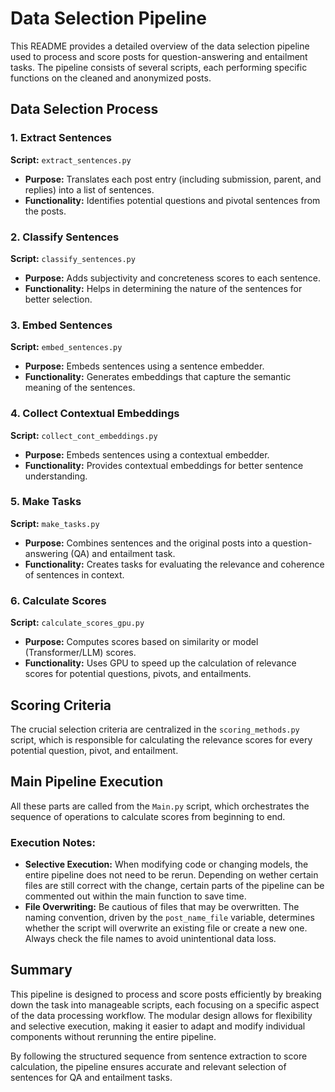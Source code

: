 # Data Selection Pipeline

This README provides a detailed overview of the data selection pipeline used to process and score posts for question-answering and entailment tasks. The pipeline consists of several scripts, each performing specific functions on the cleaned and anonymized posts.

## Data Selection Process

### 1. Extract Sentences
**Script:** `extract_sentences.py`
- **Purpose:** Translates each post entry (including submission, parent, and replies) into a list of sentences.
- **Functionality:** Identifies potential questions and pivotal sentences from the posts.

### 2. Classify Sentences
**Script:** `classify_sentences.py`
- **Purpose:** Adds subjectivity and concreteness scores to each sentence.
- **Functionality:** Helps in determining the nature of the sentences for better selection.

### 3. Embed Sentences
**Script:** `embed_sentences.py`
- **Purpose:** Embeds sentences using a sentence embedder.
- **Functionality:** Generates embeddings that capture the semantic meaning of the sentences.

### 4. Collect Contextual Embeddings
**Script:** `collect_cont_embeddings.py`
- **Purpose:** Embeds sentences using a contextual embedder.
- **Functionality:** Provides contextual embeddings for better sentence understanding.

### 5. Make Tasks
**Script:** `make_tasks.py`
- **Purpose:** Combines sentences and the original posts into a question-answering (QA) and entailment task.
- **Functionality:** Creates tasks for evaluating the relevance and coherence of sentences in context.

### 6. Calculate Scores
**Script:** `calculate_scores_gpu.py`
- **Purpose:** Computes scores based on similarity or model (Transformer/LLM) scores.
- **Functionality:** Uses GPU to speed up the calculation of relevance scores for potential questions, pivots, and entailments.

## Scoring Criteria

The crucial selection criteria are centralized in the `scoring_methods.py` script, which is responsible for calculating the relevance scores for every potential question, pivot, and entailment.

## Main Pipeline Execution

All these parts are called from the `Main.py` script, which orchestrates the sequence of operations to calculate scores from beginning to end.

### Execution Notes:
- **Selective Execution:** When modifying code or changing models, the entire pipeline does not need to be rerun. Depending on wether certain files are still correct with the change, certain parts of the pipeline can be commented out within the main function to save time.
- **File Overwriting:** Be cautious of files that may be overwritten. The naming convention, driven by the `post_name_file` variable, determines whether the script will overwrite an existing file or create a new one. Always check the file names to avoid unintentional data loss.

## Summary

This pipeline is designed to process and score posts efficiently by breaking down the task into manageable scripts, each focusing on a specific aspect of the data processing workflow. The modular design allows for flexibility and selective execution, making it easier to adapt and modify individual components without rerunning the entire pipeline.

By following the structured sequence from sentence extraction to score calculation, the pipeline ensures accurate and relevant selection of sentences for QA and entailment tasks.
